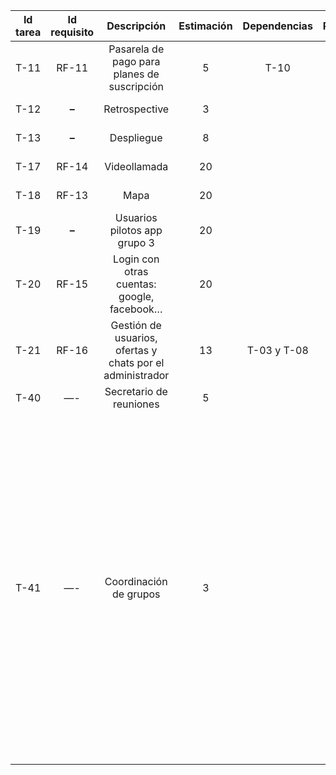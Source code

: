 ﻿
|**Id tarea**|**Id   requisito**|**Descripción**|**Estimación**|**Dependencias**|**Responsables**|**Sprint**|**Estado**|
| :-: | :-: | :-: | :-: | :-: | :-: | :-: | :-: |
|T-11|RF-11|Pasarela de pago para planes de suscripción|5|T-10||Sprint 2||
|T-12|**–**|Retrospective|3|||Sprint X||
|T-13|**–**|Despliegue|8|||Sprint X||
|T-17|RF-14|Videollamada|20|||Sprint 2||
|T-18|RF-13|Mapa|20|||Sprint 2||
|T-19|**–**|Usuarios pilotos app grupo 3|20|||Sprint X||
|T-20|RF-15|Login con otras cuentas: google, facebook…|20|||Sprint 2||
|T-21|RF-16|Gestión de usuarios, ofertas y chats por el administrador|13|T-03 y T-08||Sprint 2||
|T-40|—-|Secretario de reuniones|5||Manuel J Granados|Sprint x||
|T-41|—-|Coordinación de grupos|3||<p>Manuel J Granados</p><p>(líder Analísta y PM)</p><p>Álvaro Castellano</p><p>(Líder de Frontend)</p><p>Joaquín Restoy</p><p>(Líder Testing)</p><p>Juan Carlos León </p><p>(Líder FullStack)</p><p>Lucía Pérez</p><p>(Líder Testing)</p>|||

